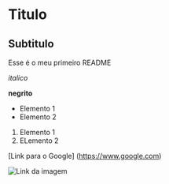 # Titulo

## Subtitulo

Esse é o meu primeiro README

*italico*

**negrito**

- Elemento 1
- Elemento 2

1) Elemento 1
2) ELemento 2

[Link para o Google] (https://www.google.com)

![Link da imagem](https://datascientest.com/en/files/2024/04/git.jpg)
